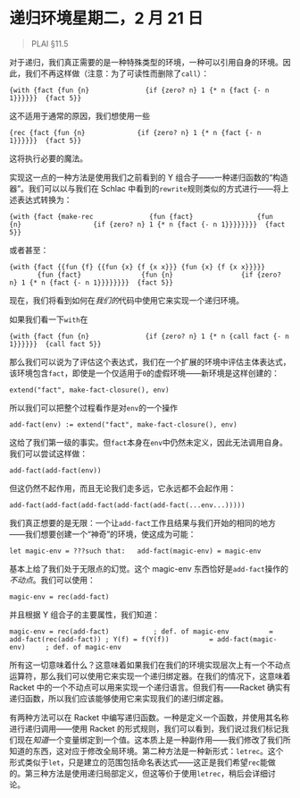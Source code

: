 # 递归环境星期二，2 月 21 日

> PLAI §11.5

对于递归，我们真正需要的是一种特殊类型的环境，一种可以引用自身的环境。因此，我们不再这样做（注意：为了可读性而删除了`call`）：

```
{with {fact {fun {n}              {if {zero? n} 1 {* n {fact {- n 1}}}}}}  {fact 5}}
```

这不适用于通常的原因，我们想使用一些

```
{rec {fact {fun {n}             {if {zero? n} 1 {* n {fact {- n 1}}}}}}  {fact 5}}
```

这将执行必要的魔法。

实现这一点的一种方法是使用我们之前看到的 Y 组合子——一种递归函数的“构造器”。我们可以以与我们在 Schlac 中看到的`rewrite`规则类似的方式进行——将上述表达式转换为：

```
{with {fact {make-rec              {fun {fact}                {fun {n}                  {if {zero? n} 1 {* n {fact {- n 1}}}}}}}}  {fact 5}}
```

或者甚至：

```
{with {fact {{fun {f} {{fun {x} {f {x x}}} {fun {x} {f {x x}}}}}             {fun {fact}               {fun {n}                 {if {zero? n} 1 {* n {fact {- n 1}}}}}}}}  {fact 5}}
```

现在，我们将看到如何在*我们的*代码中使用它来实现一个递归环境。

如果我们看一下`with`在

```
{with {fact {fun {n}              {if {zero? n} 1 {* n {call fact {- n 1}}}}}}  {call fact 5}}
```

那么我们可以说为了评估这个表达式，我们在一个扩展的环境中评估主体表达式，该环境包含`fact`，即使是一个仅适用于`0`的虚假环境——新环境是这样创建的：

```
extend("fact", make-fact-closure(), env)
```

所以我们可以把整个过程看作是对`env`的一个操作

```
add-fact(env) := extend("fact", make-fact-closure(), env)
```

这给了我们第一级的事实。但`fact`本身在`env`中仍然未定义，因此无法调用自身。我们可以尝试这样做：

```
add-fact(add-fact(env))
```

但这仍然不起作用，而且无论我们走多远，它永远都不会起作用：

```
add-fact(add-fact(add-fact(add-fact(add-fact(...env...)))))
```

我们真正想要的是无限：一个让`add-fact`工作且结果与我们开始的相同的地方——我们想要创建一个“神奇”的环境，使这成为可能：

```
let magic-env = ???such that:   add-fact(magic-env) = magic-env
```

基本上给了我们处于无限点的幻觉。这个 magic-env 东西恰好是`add-fact`操作的*不动点*。我们可以使用：

```
magic-env = rec(add-fact)
```

并且根据 Y 组合子的主要属性，我们知道：

```
magic-env = rec(add-fact)           ; def. of magic-env          = add-fact(rec(add-fact)) ; Y(f) = f(Y(f))          = add-fact(magic-env)     ; def. of magic-env
```

所有这一切意味着什么？这意味着如果我们在我们的环境实现层次上有一个不动点运算符，那么我们可以使用它来实现一个递归绑定器。在我们的情况下，这意味着 Racket 中的一个不动点可以用来实现一个递归语言。但我们有——Racket 确实有递归函数，所以我们应该能够使用它来实现我们的递归绑定器。

有两种方法可以在 Racket 中编写递归函数。一种是定义一个函数，并使用其名称进行递归调用——使用 Racket 的形式规则，我们可以看到，我们说过我们标记我们现在*知道*一个变量绑定到一个值。这本质上是一种副作用——我们修改了我们所知道的东西，这对应于修改全局环境。第二种方法是一种新形式：`letrec`。这个形式类似于`let`，只是建立的范围包括命名表达式——这正是我们希望`rec`能做的。第三种方法是使用递归局部定义，但这等价于使用`letrec`，稍后会详细讨论。
